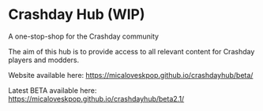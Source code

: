 # Crashday Hub (WIP)
A one-stop-shop for the Crashday community

The aim of this hub is to provide access to all relevant content for Crashday players and modders.

Website available here: https://micaloveskpop.github.io/crashdayhub/beta/

Latest BETA available here:  https://micaloveskpop.github.io/crashdayhub/beta2.1/
